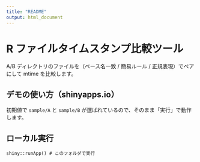 ```yaml
---
title: "README"
output: html_document
---
```


# R ファイルタイムスタンプ比較ツール

A/B ディレクトリのファイルを（ベース名一致 / 簡易ルール / 正規表現）でペアにして mtime を比較します。

## デモの使い方（shinyapps.io）

初期値で `sample/A` と `sample/B` が選ばれているので、そのまま「実行」で動作します。

## ローカル実行

```{r}
shiny::runApp() # このフォルダで実行
```
